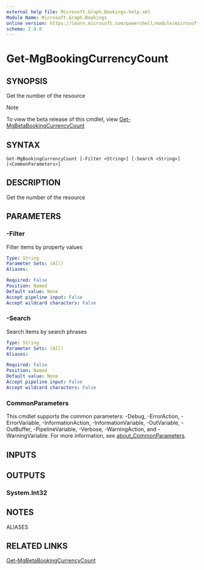 ```yaml
---
external help file: Microsoft.Graph.Bookings-help.xml
Module Name: Microsoft.Graph.Bookings
online version: https://learn.microsoft.com/powershell/module/microsoft.graph.bookings/get-mgbookingcurrencycount
schema: 2.0.0
---
```


# Get-MgBookingCurrencyCount

## SYNOPSIS
Get the number of the resource

> [!NOTE]
> To view the beta release of this cmdlet, view [Get-MgBetaBookingCurrencyCount](/powershell/module/Microsoft.Graph.Beta.Bookings/Get-MgBetaBookingCurrencyCount?view=graph-powershell-beta)

## SYNTAX

```
Get-MgBookingCurrencyCount [-Filter <String>] [-Search <String>] [<CommonParameters>]
```

## DESCRIPTION
Get the number of the resource

## PARAMETERS

### -Filter
Filter items by property values

```yaml
Type: String
Parameter Sets: (All)
Aliases:

Required: False
Position: Named
Default value: None
Accept pipeline input: False
Accept wildcard characters: False
```

### -Search
Search items by search phrases

```yaml
Type: String
Parameter Sets: (All)
Aliases:

Required: False
Position: Named
Default value: None
Accept pipeline input: False
Accept wildcard characters: False
```

### CommonParameters
This cmdlet supports the common parameters: -Debug, -ErrorAction, -ErrorVariable, -InformationAction, -InformationVariable, -OutVariable, -OutBuffer, -PipelineVariable, -Verbose, -WarningAction, and -WarningVariable. For more information, see [about_CommonParameters](http://go.microsoft.com/fwlink/?LinkID=113216).

## INPUTS

## OUTPUTS

### System.Int32
## NOTES

ALIASES

## RELATED LINKS
[Get-MgBetaBookingCurrencyCount](/powershell/module/Microsoft.Graph.Beta.Bookings/Get-MgBetaBookingCurrencyCount?view=graph-powershell-beta)


